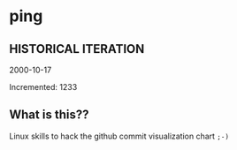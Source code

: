 # ping

## HISTORICAL ITERATION
2000-10-17

Incremented: 1233

## What is this?? 
Linux skills to hack the github commit visualization chart `;-)`
